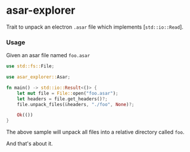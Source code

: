 # asar-explorer

Trait to unpack an electron `.asar` file which implements [`std::io::Read`].


### Usage

Given an asar file named `foo.asar`

```rust
use std::fs::File;

use asar_explorer::Asar;

fn main() -> std::io::Result<()> {
    let mut file = File::open("foo.asar");
    let headers = file.get_headers()?;
    file.unpack_files(&headers, "./foo", None)?;

    Ok(())
}
```

The above sample will unpack all files into a relative directory called `foo`.

And that's about it.